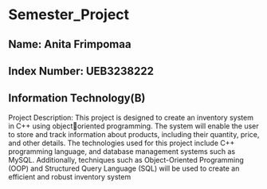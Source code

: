 # Semester_Project
## Name: Anita Frimpomaa
## Index Number: UEB3238222
## Information Technology(B)
 Project Description: This project is designed to create an inventory system in C++ using objectoriented programming. The system will enable the user to store and track 
information about products, including their quantity, price, and other details. The 
technologies used for this project include C++ programming language, and 
database management systems such as MySQL. Additionally, techniques such as 
Object-Oriented Programming (OOP) and Structured Query Language (SQL) will 
be used to create an efficient and robust inventory system

